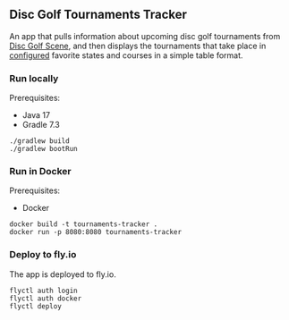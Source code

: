 ## Disc Golf Tournaments Tracker

An app that pulls information about upcoming disc golf tournaments from
[Disc Golf Scene](https://www.discgolfscene.com/tournaments), and then displays the tournaments
that take place in [configured](src/main/resources/application.properties) favorite states and courses 
in a simple table format.

### Run locally
Prerequisites:
- Java 17
- Gradle 7.3
```
./gradlew build
./gradlew bootRun
``` 
### Run in Docker
Prerequisites:
- Docker
```
docker build -t tournaments-tracker .
docker run -p 8080:8080 tournaments-tracker
``` 
### Deploy to fly.io
The app is deployed to fly.io.
```
flyctl auth login
flyctl auth docker
flyctl deploy
``` 
